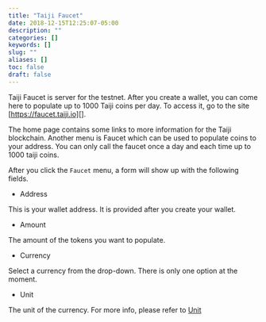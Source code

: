 ```yaml
---
title: "Taiji Faucet"
date: 2018-12-15T12:25:07-05:00
description: ""
categories: []
keywords: []
slug: ""
aliases: []
toc: false
draft: false
---
```


Taiji Faucet is server for the testnet. After you create a wallet, you can come here to populate up to 1000 Taiji coins per day. To access it, go to the site [https://faucet.taiji.io][]. 

The home page contains some links to more information for the Taiji blockchain. Another menu is Faucet which can be used to populate coins to your address. You can only call the faucet once a day and each time up to 1000 taiji coins. 


After you click the `Faucet` menu, a form will show up with the following fields. 

* Address

This is your wallet address. It is provided after you create your wallet. 

* Amount

The amount of the tokens you want to populate.

* Currency

Select a currency from the drop-down. There is only one option at the moment. 

* Unit

The unit of the currency. For more info, please refer to [Unit][]


[https://faucet.taiji.io]: https://faucet.taiji.io
[Unit]: /concept/taiji-unit/
